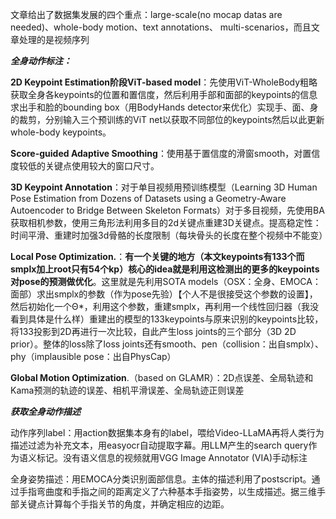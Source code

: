 文章给出了数据集发展的四个重点：large-scale(no mocap datas are needed)、whole-body motion、text annotations、 multi-scenarios，而且文章处理的是视频序列

***全身动作标注：***

**2D Keypoint Estimation阶段ViT-based model**：先使用ViT-WholeBody粗略获取全身各keypoints的位置和置信度，然后利用手部和面部的keypoints的信息求出手和脸的bounding box（用BodyHands detector来优化）实现手、面、身的裁剪，分别输入三个预训练的ViT net以获取不同部位的keypoints然后以此更新whole-body keypoints。

**Score-guided Adaptive Smoothing**：使用基于置信度的滑窗smooth，对置信度较低的关键点使用较大的窗口尺寸。

**3D Keypoint Annotation**：对于单目视频用预训练模型（Learning 3D Human Pose Estimation from Dozens of Datasets using a Geometry-Aware Autoencoder to Bridge Between Skeleton Formats）对于多目视频，先使用BA获取相机参数，使用三角形法利用多目的2d关键点重建3D关键点。提高稳定性：时间平滑、重建时加强3d骨骼的长度限制（每块骨头的长度在整个视频中不能变）

**Local Pose Optimization.**：**有一个关键的地方（本文keypoints有133个而smplx加上root只有54个kp）核心的idea就是利用这检测出的更多的keypoints对pose的预测做优化**。这里就是先利用SOTA models（OSX：全身、EMOCA：面部）求出smplx的参数（作为pose先验）【个人不是很接受这个参数的设置】，然后初始化一个Θ*，利用这个参数，重建smplx，再利用一个线性回归器（我没看到具体是什么样）重建出的模型的133keypoints与原来识别的keypoints比较，将133投影到2D再进行一次比较，自此产生loss joints的三个部分（3D 2D prior）。整体的loss除了loss joints还有smooth、pen（collision：出自smplx）、phy（implausible pose：出自PhysCap）

**Global Motion Optimization**.（based on GLAMR）：2D点误差、全局轨迹和Kama预测的轨迹的误差、相机平滑误差、全局轨迹正则误差

***获取全身动作描述***

动作序列label：用action数据集本身有的label，喂给Video-LLaMA再将人类行为描述过滤为补充文本，用easyocr自动提取字幕。用LLM产生的search query作为语义标记。没有语义信息的视频就用VGG Image Annotator (VIA)手动标注

全身姿势描述：用EMOCA分类识别面部信息。主体的描述利用了postscript。通过手指弯曲度和手指之间的距离定义了六种基本手指姿势，以生成描述。据三维手部关键点计算每个手指关节的角度，并确定相应的边距。
